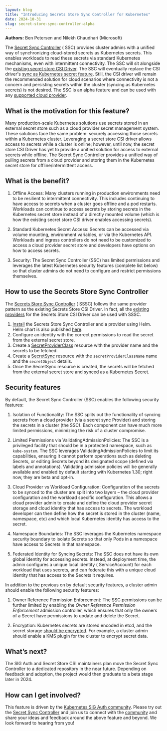 ```yaml
---
layout: blog
title: "Introducing Secrets Store Sync Controller for Kubernetes"
date: 2024-10-31
slug: secret-store-sync-controller-alpha
---
```


**Authors:** Ben Petersen and Nilekh Chaudhari (Microsoft)

The [Secret Sync Controller](https://github.com/kubernetes-sigs/secrets-store-csi-driver/tree/feature/secrets-sync-controller) (
SSC) provides cluster admins with a unified way of synchronizing cloud-stored secrets as Kubernetes
secrets. This enables workloads to read these secrets via standard Kubernetes mechanisms, even with
intermittent connectivity. The SSC will sit alongside
the [existing secret store CSI Driver](https://github.com/kubernetes-sigs/secrets-store-csi-driver).
The SSC will eventually replace the CSI
driver's [sync as Kubernetes secret feature](https://secrets-store-csi-driver.sigs.k8s.io/topics/sync-as-kubernetes-secret).
Still, the CSI driver will remain the recommended solution for cloud scenarios where connectivity is
not a concern and persisting secrets within the cluster (syncing as Kubernetes secrets) is not
desired. The SSC is an alpha feature and can be used with
any [supported cloud provider](https://secrets-store-csi-driver.sigs.k8s.io/introduction#supported-providers).

## What is the motivation for this feature?

Many production-scale Kubernetes solutions use secrets stored in an external secret store such as a
cloud provider secret management system. These solutions face the same problem: securely accessing
those secrets within a Kubernetes cluster. Leveraging a secret store CSI driver allows access to
secrets while a cluster is online; however, until now, the secret store CSI Driver has yet to
provide a unified solution for access to external secrets while offline. The Secret Sync Controller
provides a unified way of pulling secrets from a cloud provider and storing them in the Kubernetes
secret store for offline/intermittent access.

## What is the benefit?

1. Offline Access: Many clusters running in production environments need to be resilient to
   intermittent connectivity. This includes continuing to have access to secrets when a cluster goes
   offline and a pod restarts. Workloads can continue to access secrets by storing secrets in the
   Kubernetes secret store instead of a directly mounted volume (which is how the existing secret
   store CSI driver enables accessing secrets).

2. Standard Kubernetes Secret Access: Secrets can be accessed via volume mounting, environment
   variables, or via the Kubernetes API. Workloads and ingress controllers do not need to be
   customized to access a cloud provider secret store and developers have options on how to access
   secrets.

3. Security: The Secret Sync Controller (SSC) has limited permissions and leverages the latest
   Kubernetes security features (complete list below) so that cluster admins do not need to
   configure and restrict permissions themselves.

## How to use the Secrets Store Sync Controller

The [Secrets Store Sync Controller](https://github.com/kubernetes-sigs/secrets-store-sync-controller) (
SSSC) follows the same provider pattern as the existing Secrets Store CSI Driver. In fact, all
the [existing providers](https://secrets-store-csi-driver.sigs.k8s.io/getting-started/installation#install-external-secret-providers)
for the Secrets Store CSI Driver can be used with SSSC.

1. [Install](https://github.com/kubernetes-sigs/secrets-store-sync-controller/tree/main/charts/secrets-store-sync-controller)
   the Secrets Store Sync Controller and a provider using Helm. Helm chart is also
   published [here](https://github.com/kubernetes-sigs/secrets-store-sync-controller/tree/gh-pages).
2. Configure an identity with the correct permissions to read the secret from the external secret
   store.
3. Create
   a [SecretProviderClass](https://github.com/kubernetes-sigs/secrets-store-sync-controller/blob/569742b2ec0ff963a19ccc94b93c209197c03970/hack/localsetup/e2e-providerspc.yaml)
   resource with the provider name and the secrets to be fetched.
4. Create
   a [SecretSync](https://github.com/kubernetes-sigs/secrets-store-sync-controller/blob/569742b2ec0ff963a19ccc94b93c209197c03970/hack/localsetup/e2e-secret-sync.yaml)
   resource with the `secretProviderClassName` name and the `secretObject` details.
5. Once the SecretSync resource is created, the secrets will be fetched from the external secret
   store and synced as a Kubernetes Secret.

## Security features

By default, the Secret Sync Controller (SSC) enables the following security features:

1. Isolation of Functionality: The SSC splits out the functionality of syncing secrets from a cloud
   provider (via a secret sync Provider) and storing the secrets in a cluster (the SSC). Each
   component can have much more limited permissions, minimizing the risk of a cluster compromise.

2. Limited Permissions via ValidatingAdmissionPolicies: The SSC is a privileged facility that should
   be in a protected namespace, such as `kube-system`. The SSC leverages ValidatingAdmissionPolicies
   to limit its capabilities, ensuring it cannot perform operations such as deleting Secrets, or
   editing Secrets beyond its designated scope (defined via labels and annotations). Validating
   admission policies will be generally available and enabled by default starting with Kubernetes
   1.30; right now, they are beta and opt-in.

3. Cloud Provider vs Workload Configuration: Configuration of the secrets to be synced to the
   cluster are split into two layers – the cloud provider configuration and the workload specific
   configuration. This allows a cloud provider admin to create and define the cloud provider secret
   storage and cloud identity that has access to secrets. The workload developer can then define how
   the secret is stored in the cluster (name, namespace, etc) and which local Kubernetes identity
   has access to the secret.

4. Namespace Boundaries: The SSC leverages the Kubernetes namespace security boundary to isolate
   Secrets so that only Pods in a namespace have access to Secrets in that namespace.

5. Federated Identity for Syncing Secrets: The SSC does not have its own global identity for
   accessing secrets. Instead, at deployment time, the admin configures a unique local identity (
   ServiceAccount) for each workload that uses secrets, and can federate this with a unique cloud
   identity that has access to the Secrets it requires.

In addition to the previous on by default security features, a cluster admin should enable the
following security features:

1. Owner Reference Permission Enforcement: The SSC permissions can be further limited by enabling
   the _Owner Reference Permission Enforcement_ admission controller, which ensures that only the
   owners of a Secret have permissions to update and delete the Secret.

2. Encryption: Kubernetes secrets are stored encoded in etcd, and the secret
   storage [should be encrypted](https://kubernetes.io/docs/tasks/administer-cluster/encrypt-data/).
   For example, a cluster admin should enable a KMS plugin for the cluster to encrypt secret data.

## What’s next?

The SIG Auth and Secret Store CSI maintainers plan move the Secret Sync Controller to a dedicated
repository in the near future. Depending on feedback and adoption, the project would then graduate
to a beta stage later in 2024.

## How can I get involved?

This feature is driven by
the [Kubernetes SIG Auth community](https://github.com/kubernetes/community/tree/master/sig-auth).
Please try out
the [Secret Sync Controller](https://github.com/kubernetes-sigs/secrets-store-csi-driver/tree/feature/secrets-sync-controller)
and join us to connect with the [community](https://kubernetes.slack.com/messages/csi-secrets-store)
and share your ideas and feedback around the above feature and beyond. We look forward to hearing
from you!
